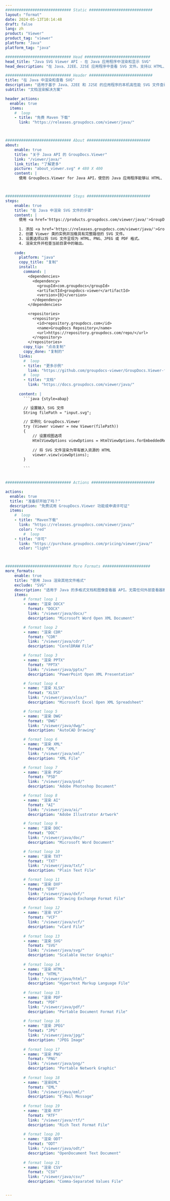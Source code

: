 ```yaml
---
############################# Static ############################
layout: "format"
date: 2024-05-13T10:14:48
draft: false
lang: zh
product: "Viewer"
product_tag: "viewer"
platform: "Java"
platform_tag: "java"

############################# Head #############################
head_title: "Java SVG Viewer API - 在 Java 应用程序中渲染和显示 SVG"
head_description: "在 Java、J2EE、J2SE 应用程序中查看 SVG 文件。支持以 HTML、PDF 或图像模式查看 180 多种文档和图像文件格式，并具有管理文档查看选项的高级功能。"

############################# Header ############################
title: "在 Java 中渲染和查看 SVG" 
description: "适用于基于 Java、J2EE 和 J2SE 的应用程序的本机高性能 SVG 文件查看器 API，支持多种附加功能来自定义输出文档格式的外观。" 
subtitle: "文档渲染解决方案" 

header_actions:
  enable: true
  items:
    #  loop
    - title: "免费 Maven 下载"
      link: "https://releases.groupdocs.com/viewer/java/"



############################# About ############################
about:
    enable: true
    title: "关于 Java API 的 GroupDocs.Viewer"
    link: "/viewer/java/"
    link_title: "了解更多"
    picture: "about_viewer.svg" # 480 X 400
    content: |
      使用 GroupDocs.Viewer for Java API，使您的 Java 应用程序能够以 HTML、PDF 或图像模式显示超过 180 种文件格式，无需安装任何其他软件；例如 Microsoft Office、Apache Open Office、Adobe Acrobat Reader 等。开发人员可以在 Java 应用程序中轻松查看所有流行的图像和文档类型，包括 Microsoft Office、OpenDocument、HTML、PDF、Archive、图表、Photoshop、AutoCAD 和编程语言格式快速且最高质量的渲染。



############################# Steps ############################
steps:
    enable: true
    title: "在 Java 中渲染 SVG 文件的步骤" 
    content: |
      使用 <a href='https://products.groupdocs.com/viewer/java/'>GroupDocs.Viewer</a>，您只需几个步骤即可将 SVG 呈现为 HTML、JPEG、PNG 或 PDF。
      
      1. 添加 <a href='https://releases.groupdocs.com/viewer/java/'>GroupDocs.Viewer for Java</a> 作为项目的依赖项。 
      2. 创建 Viewer 类的实例并加载具有完整路径的 SVG 文件。  
      3. 设置选项以将 SVG 文件呈现为 HTML、PNG、JPEG 或 PDF 格式。 
      4. 渲染文件并检查当前目录中的输出。 
   
    code:
      platform: "java"
      copy_title: "复制"
      install:
        command: |
          <dependencies>
            <dependency>
              <groupId>com.groupdocs</groupId>
              <artifactId>groupdocs-viewer</artifactId>
              <version>{0}</version>
            </dependency>
          </dependencies>

          <repositories>
            <repository>
              <id>repository.groupdocs.com</id>
              <name>GroupDocs Repository</name>
              <url>https://repository.groupdocs.com/repo/</url>
            </repository>
          </repositories>
        copy_tip: "点击复制"
        copy_done: "复制的"
      links:
        #  loop
        - title: "更多示例"
          link: "https://github.com/groupdocs-viewer/GroupDocs.Viewer-for-Java"
        #  loop
        - title: "文档"
          link: "https://docs.groupdocs.com/viewer/java/"
          
      content: |
        ```java {style=abap}

        // 设置输入 SVG 文件
        String filePath = "input.svg";

        // 实例化 GroupDocs.Viewer
        try (Viewer viewer = new Viewer(filePath))
        {
            // 设置视图选项
            HtmlViewOptions viewOptions = HtmlViewOptions.forEmbeddedResources();
                
            // 将 SVG 文件渲染为带有嵌入资源的 HTML
            viewer.view(viewOptions);
        }

        ```
            

############################# Actions ############################

actions:
  enable: true
  title: "准备好开始了吗？"
  description: "免费试用 GroupDocs.Viewer 功能或申请许可证"
  items:
    #  loop
    - title: "Maven下载"
      link: "https://releases.groupdocs.com/viewer/java/"
      color: "red"
        #  loop
    - title: "许可"
      link: "https://purchase.groupdocs.com/pricing/viewer/java/"
      color: "light"



############################# More Formats #####################
more_formats:
    enable: true
    title: "使用 Java 渲染其他文件格式"
    exclude: "SVG"
    description: "适用于 Java 的多格式文档和图像查看器 API。无需任何外部查看器即可查看以下一些流行的文件格式。"
    items: 
        # format loop 1
        - name: "渲染 DOCX"
          format: "DOCX"
          link: "/viewer/java/docx/"
          description: "Microsoft Word Open XML Document" 

        # format loop 2
        - name: "渲染 CDR" 
          format: "CDR"
          link: "/viewer/java/cdr/"
          description: "CorelDRAW File" 

        # format loop 3
        - name: "渲染 PPTX"
          format: "PPTX"
          link: "/viewer/java/pptx/"
          description: "PowerPoint Open XML Presentation" 

        # format loop 4
        - name: "渲染 XLSX"
          format: "XLSX"
          link: "/viewer/java/xlsx/"
          description: "Microsoft Excel Open XML Spreadsheet" 

        # format loop 5
        - name: "渲染 DWG"
          format: "DWG"
          link: "/viewer/java/dwg/"
          description: "AutoCAD Drawing"

        # format loop 6
        - name: "渲染 XML"
          format: "XML"
          link: "/viewer/java/xml/"
          description: "XML File"

        # format loop 7
        - name: "渲染 PSD"
          format: "PSD"
          link: "/viewer/java/psd/"
          description: "Adobe Photoshop Document"

        # format loop 8
        - name: "渲染 AI"
          format: "AI"
          link: "/viewer/java/ai/"
          description: "Adobe Illustrator Artwork"

        # format loop 9
        - name: "渲染 DOC"
          format: "DOC"
          link: "/viewer/java/doc/"
          description: "Microsoft Word Document" 

        # format loop 10
        - name: "渲染 TXT" 
          format: "TXT"
          link: "/viewer/java/txt/"
          description: "Plain Text File" 

        # format loop 11
        - name: "渲染 DXF" 
          format: "DXF"
          link: "/viewer/java/dxf/"
          description: "Drawing Exchange Format File"  
          
        # format loop 12
        - name: "渲染 VCF"
          format: "VCF"
          link: "/viewer/java/vcf/"
          description: "vCard File"  
              
        # format loop 13
        - name: "渲染 SVG"
          format: "SVG"
          link: "/viewer/java/svg/"
          description: "Scalable Vector Graphic" 
          
        # format loop 14
        - name: "渲染 HTML"
          format: "HTML"
          link: "/viewer/java/html/"
          description: "Hypertext Markup Language File" 
          
        # format loop 15
        - name: "渲染 PDF"
          format: "PDF"
          link: "/viewer/java/pdf/"
          description: "Portable Document Format File"
          
        # format loop 16
        - name: "渲染 JPEG"
          format: "JPG"
          link: "/viewer/java/jpg/"
          description: "JPEG Image"
          
        # format loop 17
        - name: "渲染 PNG"
          format: "PNG"
          link: "/viewer/java/png/"
          description: "Portable Network Graphic" 
          
        # format loop 18
        - name: "渲染EML"
          format: "EML"
          link: "/viewer/java/eml/"
          description: "E-Mail Message" 
          
        # format loop 19
        - name: "渲染 RTF"
          format: "RTF"
          link: "/viewer/java/rtf/"
          description: "Rich Text Format File" 
          
        # format loop 20
        - name: "渲染 ODT"
          format: "ODT"
          link: "/viewer/java/odt/"
          description: "OpenDocument Text Document" 
          
        # format loop 21
        - name: "渲染 CSV"
          format: "CSV"
          link: "/viewer/java/csv/"
          description: "Comma-Separated Values File" 


---
```

